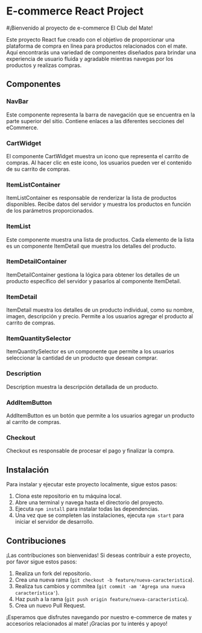 
# E-commerce React Project
#¡Bienvenido al proyecto de e-commerce El Club del Mate!

Este proyecto React fue creado con el objetivo de proporcionar una plataforma de compra en línea para productos relacionados con el mate. Aquí encontrarás una variedad de componentes diseñados para brindar una experiencia de usuario fluida y agradable mientras navegas por los productos y realizas compras.

## Componentes

### NavBar
Este componente representa la barra de navegación que se encuentra en la parte superior del sitio. Contiene enlaces a las diferentes secciones del eCommerce.

### CartWidget
El componente CartWidget muestra un icono que representa el carrito de compras. Al hacer clic en este icono, los usuarios pueden ver el contenido de su carrito de compras.

### ItemListContainer
ItemListContainer es responsable de renderizar la lista de productos disponibles. Recibe datos del servidor y muestra los productos en función de los parámetros proporcionados.

### ItemList
Este componente muestra una lista de productos. Cada elemento de la lista es un componente ItemDetail que muestra los detalles del producto.

### ItemDetailContainer
ItemDetailContainer gestiona la lógica para obtener los detalles de un producto específico del servidor y pasarlos al componente ItemDetail.

### ItemDetail
ItemDetail muestra los detalles de un producto individual, como su nombre, imagen, descripción y precio. Permite a los usuarios agregar el producto al carrito de compras.

### ItemQuantitySelector
ItemQuantitySelector es un componente que permite a los usuarios seleccionar la cantidad de un producto que desean comprar.

### Description
Description muestra la descripción detallada de un producto.

### AddItemButton
AddItemButton es un botón que permite a los usuarios agregar un producto al carrito de compras.

### Checkout
Checkout es responsable de procesar el pago y finalizar la compra.

## Instalación

Para instalar y ejecutar este proyecto localmente, sigue estos pasos:

1. Clona este repositorio en tu máquina local.
2. Abre una terminal y navega hasta el directorio del proyecto.
3. Ejecuta `npm install` para instalar todas las dependencias.
4. Una vez que se completen las instalaciones, ejecuta `npm start` para iniciar el servidor de desarrollo.

## Contribuciones

¡Las contribuciones son bienvenidas! Si deseas contribuir a este proyecto, por favor sigue estos pasos:

1. Realiza un fork del repositorio.
2. Crea una nueva rama (`git checkout -b feature/nueva-caracteristica`).
3. Realiza tus cambios y commitea (`git commit -am 'Agrega una nueva característica'`).
4. Haz push a la rama (`git push origin feature/nueva-caracteristica`).
5. Crea un nuevo Pull Request.

¡Esperamos que disfrutes navegando por nuestro e-commerce de mates y accesorios relacionados al mate! ¡Gracias por tu interés y apoyo!
